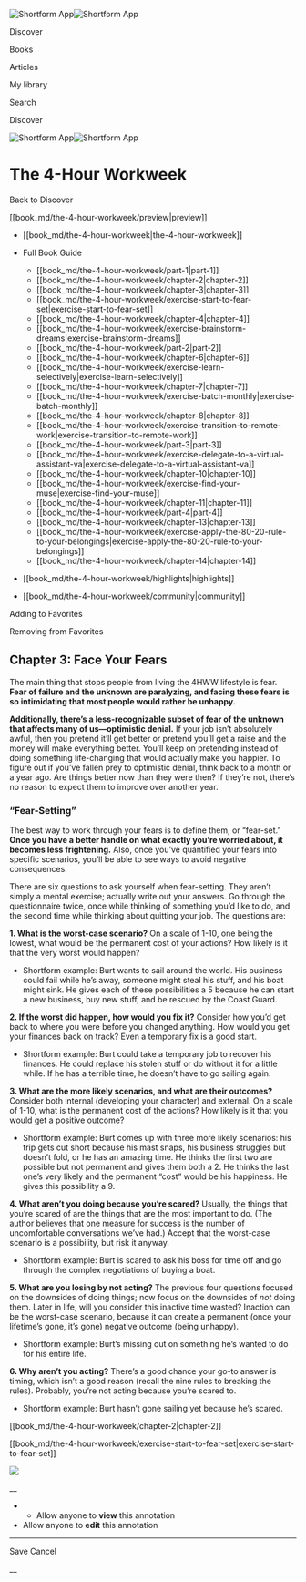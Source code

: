 ![Shortform App](/img/logo.36a2399e.svg)![Shortform App](/img/logo-dark.70c1b072.svg)

Discover

Books

Articles

My library

Search

Discover

![Shortform App](/img/logo.36a2399e.svg)![Shortform App](/img/logo-dark.70c1b072.svg)

# The 4-Hour Workweek

Back to Discover

[[book_md/the-4-hour-workweek/preview|preview]]

  * [[book_md/the-4-hour-workweek|the-4-hour-workweek]]
  * Full Book Guide

    * [[book_md/the-4-hour-workweek/part-1|part-1]]
    * [[book_md/the-4-hour-workweek/chapter-2|chapter-2]]
    * [[book_md/the-4-hour-workweek/chapter-3|chapter-3]]
    * [[book_md/the-4-hour-workweek/exercise-start-to-fear-set|exercise-start-to-fear-set]]
    * [[book_md/the-4-hour-workweek/chapter-4|chapter-4]]
    * [[book_md/the-4-hour-workweek/exercise-brainstorm-dreams|exercise-brainstorm-dreams]]
    * [[book_md/the-4-hour-workweek/part-2|part-2]]
    * [[book_md/the-4-hour-workweek/chapter-6|chapter-6]]
    * [[book_md/the-4-hour-workweek/exercise-learn-selectively|exercise-learn-selectively]]
    * [[book_md/the-4-hour-workweek/chapter-7|chapter-7]]
    * [[book_md/the-4-hour-workweek/exercise-batch-monthly|exercise-batch-monthly]]
    * [[book_md/the-4-hour-workweek/chapter-8|chapter-8]]
    * [[book_md/the-4-hour-workweek/exercise-transition-to-remote-work|exercise-transition-to-remote-work]]
    * [[book_md/the-4-hour-workweek/part-3|part-3]]
    * [[book_md/the-4-hour-workweek/exercise-delegate-to-a-virtual-assistant-va|exercise-delegate-to-a-virtual-assistant-va]]
    * [[book_md/the-4-hour-workweek/chapter-10|chapter-10]]
    * [[book_md/the-4-hour-workweek/exercise-find-your-muse|exercise-find-your-muse]]
    * [[book_md/the-4-hour-workweek/chapter-11|chapter-11]]
    * [[book_md/the-4-hour-workweek/part-4|part-4]]
    * [[book_md/the-4-hour-workweek/chapter-13|chapter-13]]
    * [[book_md/the-4-hour-workweek/exercise-apply-the-80-20-rule-to-your-belongings|exercise-apply-the-80-20-rule-to-your-belongings]]
    * [[book_md/the-4-hour-workweek/chapter-14|chapter-14]]
  * [[book_md/the-4-hour-workweek/highlights|highlights]]
  * [[book_md/the-4-hour-workweek/community|community]]



Adding to Favorites 

Removing from Favorites 

## Chapter 3: Face Your Fears

The main thing that stops people from living the 4HWW lifestyle is fear. **Fear of failure and the unknown are paralyzing, and facing these fears is so intimidating that most people would rather be unhappy.**

**Additionally, there’s a less-recognizable subset of fear of the unknown that affects many of us—optimistic denial.** If your job isn’t absolutely awful, then you pretend it’ll get better or pretend you’ll get a raise and the money will make everything better. You’ll keep on pretending instead of doing something life-changing that would actually make you happier. To figure out if you’ve fallen prey to optimistic denial, think back to a month or a year ago. Are things better now than they were then? If they’re not, there’s no reason to expect them to improve over another year.

### “Fear-Setting”

The best way to work through your fears is to define them, or “fear-set.” **Once you have a better handle on what exactly you’re worried about, it becomes less frightening.** Also, once you’ve quantified your fears into specific scenarios, you’ll be able to see ways to avoid negative consequences.

There are six questions to ask yourself when fear-setting. They aren’t simply a mental exercise; actually write out your answers. Go through the questionnaire twice, once while thinking of something you’d like to do, and the second time while thinking about quitting your job. The questions are:

**1\. What is the worst-case scenario?** On a scale of 1-10, one being the lowest, what would be the permanent cost of your actions? How likely is it that the very worst would happen?

  * Shortform example: Burt wants to sail around the world. His business could fail while he’s away, someone might steal his stuff, and his boat might sink. He gives each of these possibilities a 5 because he can start a new business, buy new stuff, and be rescued by the Coast Guard.



**2\. If the worst did happen, how would you fix it?** Consider how you’d get back to where you were before you changed anything. How would you get your finances back on track? Even a temporary fix is a good start.

  * Shortform example: Burt could take a temporary job to recover his finances. He could replace his stolen stuff or do without it for a little while. If he has a terrible time, he doesn’t have to go sailing again.



**3\. What are the more likely scenarios, and what are their outcomes?** Consider both internal (developing your character) and external. On a scale of 1-10, what is the permanent cost of the actions? How likely is it that you would get a positive outcome?

  * Shortform example: Burt comes up with three more likely scenarios: his trip gets cut short because his mast snaps, his business struggles but doesn’t fold, or he has an amazing time. He thinks the first two are possible but not permanent and gives them both a 2. He thinks the last one’s very likely and the permanent “cost” would be his happiness. He gives this possibility a 9.



**4\. What aren’t you doing because you’re scared?** Usually, the things that you’re scared of are the things that are the most important to do. (The author believes that one measure for success is the number of uncomfortable conversations we’ve had.) Accept that the worst-case scenario is a possibility, but risk it anyway.

  * Shortform example: Burt is scared to ask his boss for time off and go through the complex negotiations of buying a boat.



**5\. What are you losing by not acting?** The previous four questions focused on the downsides of doing things; now focus on the downsides of _not_ doing them. Later in life, will you consider this inactive time wasted? Inaction can be the worst-case scenario, because it can create a permanent (once your lifetime’s gone, it’s gone) negative outcome (being unhappy).

  * Shortform example: Burt’s missing out on something he’s wanted to do for his entire life.



**6\. Why aren’t you acting?** There’s a good chance your go-to answer is timing, which isn’t a good reason (recall the nine rules to breaking the rules). Probably, you’re not acting because you’re scared to.

  * Shortform example: Burt hasn’t gone sailing yet because he’s scared.



[[book_md/the-4-hour-workweek/chapter-2|chapter-2]]

[[book_md/the-4-hour-workweek/exercise-start-to-fear-set|exercise-start-to-fear-set]]

![](https://bat.bing.com/action/0?ti=56018282&Ver=2&mid=9a9d4f08-642d-4a6d-97be-d18364768d22&sid=f30c5e70639211ee87d33f0876d93783&vid=f30c9700639211eeb3a75d830392c94f&vids=0&msclkid=N&pi=0&lg=en-US&sw=800&sh=600&sc=24&nwd=1&tl=Shortform%20%7C%20Book&p=https%3A%2F%2Fwww.shortform.com%2Fapp%2Fbook%2Fthe-4-hour-workweek%2Fchapter-3&r=&lt=481&evt=pageLoad&sv=1&rn=797529)

__

  *   * Allow anyone to **view** this annotation
  * Allow anyone to **edit** this annotation



* * *

Save Cancel

__



